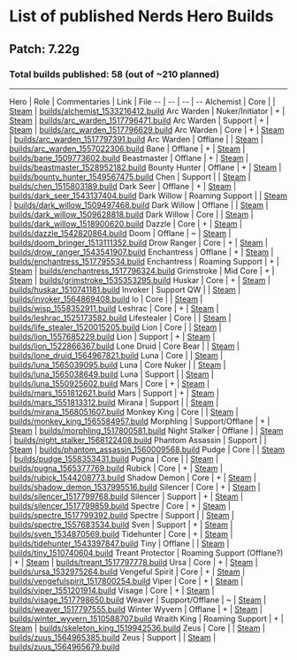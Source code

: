 # List of published Nerds Hero Builds

## Patch: 7.22g

### Total builds published: 58 (out of ~210 planned)

---

Hero | Role | Commentaries | Link | File
-- | -- | -- | --
Alchemist | Core |  | [Steam](https://steamcommunity.com/sharedfiles/filedetails/?id=1826240453) | [builds/alchemist_1533216412.build](builds/alchemist_1533216412.build)
Arc Warden | Nuker/Initiator | + | [Steam](https://steamcommunity.com/sharedfiles/filedetails/?id=916406164) | [builds/arc_warden_1517796471.build](builds/arc_warden_1517796471.build)
Arc Warden | Support | + | [Steam](https://steamcommunity.com/sharedfiles/filedetails/?id=814024669) | [builds/arc_warden_1517796629.build](builds/arc_warden_1517796629.build)
Arc Warden | Core | + | [Steam](https://steamcommunity.com/sharedfiles/filedetails/?id=917504030) | [builds/arc_warden_1517797391.build](builds/arc_warden_1517797391.build)
Arc Warden | Offlane |  | [Steam](https://steamcommunity.com/sharedfiles/filedetails/?id=1739729044) | [builds/arc_warden_1557022306.build](builds/arc_warden_1517796471.build)
Bane | Offlane | + | [Steam](https://steamcommunity.com/sharedfiles/filedetails/?id=1190692799) | [builds/bane_1509773602.build](builds/bane_1509773602.build)
Beastmaster | Offlane | + | [Steam](https://steamcommunity.com/sharedfiles/filedetails/?id=1459274094) | [builds/beastmaster_1528952182.build](builds/beastmaster_1528952182.build)
Bounty Hunter | Offlane | + | [Steam](https://steamcommunity.com/sharedfiles/filedetails/?id=1658890909) | [builds/bounty_hunter_1549567475.build](builds/bounty_hunter_1549567475.build)
Chen | Support |  | [Steam](https://steamcommunity.com/sharedfiles/filedetails/?id=1288577137) | [builds/chen_1515803189.build](builds/chen_1515803189.build)
Dark Seer | Offlane | + | [Steam](https://steamcommunity.com/sharedfiles/filedetails/?id=1575855657) | [builds/dark_seer_1543137404.build](builds/dark_seer_1543137404.build)
Dark Willow | Roaming Support |  | [Steam](http://steamcommunity.com/sharedfiles/filedetails/?id=1187400450) | [builds/dark_willow_1509497468.build](builds/dark_willow_1509497468.build)
Dark Willow | Offlane |  | [Steam](https://steamcommunity.com/sharedfiles/filedetails/?id=1190695676) | [builds/dark_willow_1509628818.build](builds/dark_willow_1509628818.build)
Dark Willow | Core |  | [Steam](https://steamcommunity.com/sharedfiles/filedetails/?id=1396923037) |  [builds/dark_willow_1518900620.build](builds/dark_willow_1518900620.build)
Dazzle | Core | + | [Steam](https://steamcommunity.com/sharedfiles/filedetails/?id=1572131797) | [builds/dazzle_1542820864.build](builds/dazzle_1542820864.build)
Doom | Offlane | ~ | [Steam](https://steamcommunity.com/sharedfiles/filedetails/?id=1650678243) | [builds/doom_bringer_1513111352.build](builds/doom_bringer_1513111352.build)
Drow Ranger | Core | + | [Steam](https://steamcommunity.com/sharedfiles/filedetails/?id=1584779697) | [builds/drow_ranger_1543541907.build](builds/drow_ranger_1543541907.build)
Enchantress | Offlane | + | [Steam](https://steamcommunity.com/sharedfiles/filedetails/?id=704639984) | [builds/enchantress_1517795534.build](builds/enchantress_1517795534.build)
Enchantress | Roaming Support | + | [Steam](https://steamcommunity.com/sharedfiles/filedetails/?id=782292474) | [builds/enchantress_1517796324.build](builds/enchantress_1517796324.build)
Grimstroke | Mid Core | + | [Steam](https://steamcommunity.com/sharedfiles/filedetails/?id=1534949762) | [builds/grimstroke_1535353295.build](builds/grimstroke_1535353295.build)
Huskar | Core | + | [Steam](https://steamcommunity.com/sharedfiles/filedetails/?id=1201608892) | [builds/huskar_1510741181.build](builds/huskar_1510741181.build)
Invoker | Support QW |  | [Steam](https://steamcommunity.com/sharedfiles/filedetails/?id=1826258386) | [builds/invoker_1564869408.build](builds/invoker_1564869408.build)
Io | Core |  | [Steam](https://steamcommunity.com/sharedfiles/filedetails/?id=1853146030) | [builds/wisp_1558352911.build](builds/wisp_1558352911.build)
Leshrac | Core | + | [Steam](https://steamcommunity.com/sharedfiles/filedetails/?id=1401022207) | [builds/leshrac_1525173582.build](builds/leshrac_1525173582.build)
Lifestealer | Core |  | [Steam](https://steamcommunity.com/sharedfiles/filedetails/?id=1318136390) | [builds/life_stealer_1520015205.build](builds/life_stealer_1520015205.build)
Lion | Core |  | [Steam](https://steamcommunity.com/sharedfiles/filedetails/?id=1739757772) | [builds/lion_1557685229.build](builds/lion_1557685229.build)
Lion | Support | + | [Steam](https://steamcommunity.com/sharedfiles/filedetails/?id=1352342730) | [builds/lion_1522866367.build](builds/lion_1522866367.build)
Lone Druid | Core Bear |  | [Steam](https://steamcommunity.com/sharedfiles/filedetails/?id=1826260173) | [builds/lone_druid_1564967821.build](builds/lone_druid_1564967821.build)
Luna | Core | | [Steam](https://steamcommunity.com/sharedfiles/filedetails/?id=1826278888) | [builds/luna_1565039095.build](builds/luna_1565039095.build)
Luna | Core Nuker | | [Steam](https://steamcommunity.com/sharedfiles/filedetails/?id=1826272526) | [builds/luna_1565038649.build](builds/luna_1565038649.build)
Luna | Support | | [Steam](https://steamcommunity.com/sharedfiles/filedetails/?id=1826262090) | [builds/luna_1550925602.build](builds/luna_1550925602.build)
Mars | Core | + | [Steam](https://steamcommunity.com/sharedfiles/filedetails/?id=1674151420) | [builds/mars_1551812621.build](builds/mars_1551812621.build)
Mars | Support | + | [Steam](https://steamcommunity.com/sharedfiles/filedetails/?id=1674165875) | [builds/mars_1551813312.build](builds/mars_1551813312.build)
Mirana | Support |  | [Steam](https://steamcommunity.com/sharedfiles/filedetails/?id=1859824958) | [builds/mirana_1568051607.build](builds/mirana_1568051607.build)
Monkey King | Core |  | [Steam](https://steamcommunity.com/sharedfiles/filedetails/?id=1859824659) | [builds/monkey_king_1565584957.build](builds/monkey_king_1565584957.build)
Morphling | Support/Offlane | + | [Steam](https://steamcommunity.com/sharedfiles/filedetails/?id=916801192) | [builds/morphling_1517800581.build](builds/morphling_1517800581.build)
Night Stalker | Offlane |  | [Steam](https://steamcommunity.com/sharedfiles/filedetails/?id=1859825400) | [builds/night_stalker_1568122408.build](builds/night_stalker_1568122408.build)
Phantom Assassin | Support |  | [Steam](https://steamcommunity.com/sharedfiles/filedetails/?id=1853144623) | [builds/phantom_assassin_1560009568.build](builds/phantom_assassin_1560009568.build)
Pudge | Core |  | [Steam](https://steamcommunity.com/sharedfiles/filedetails/?id=1750985856) | [builds/pudge_1558353431.build](builds/pudge_1558353431.build)
Pugna | Core |  | [Steam](https://steamcommunity.com/sharedfiles/filedetails/?id=1853143269) | [builds/pugna_1565377769.build](builds/pugna_1565377769.build)
Rubick | Core | + | [Steam](https://steamcommunity.com/sharedfiles/filedetails/?id=1609326506) | [builds/rubick_1544208773.build](builds/rubick_1544208773.build)
Shadow Demon | Core | + | [Steam](https://steamcommunity.com/sharedfiles/filedetails/?id=1609337231) | [builds/shadow_demon_1537995516.build](builds/shadow_demon_1537995516.build)
Silencer | Core | + | [Steam](https://steamcommunity.com/sharedfiles/filedetails/?id=917140515) | [builds/silencer_1517799768.build](builds/silencer_1517799768.build)
Silencer | Support | + | [Steam](https://steamcommunity.com/sharedfiles/filedetails/?id=905824211) | [builds/silencer_1517799859.build](builds/silencer_1517799859.build)
Spectre | Core | + | [Steam](https://steamcommunity.com/sharedfiles/filedetails/?id=836049799) | [builds/spectre_1517799392.build](builds/spectre_1517799392.build)
Spectre | Support |  | [Steam](https://steamcommunity.com/sharedfiles/filedetails/?id=1739726188) | [builds/spectre_1557683534.build](builds/spectre_1557683534.build)
Sven | Support | + | [Steam](https://steamcommunity.com/sharedfiles/filedetails/?id=1594812320) | [builds/sven_1534870569.build](builds/sven_1534870569.build)
Tidehunter | Core | + | [Steam](https://steamcommunity.com/sharedfiles/filedetails/?id=1593487437) | [builds/tidehunter_1543397847.build](builds/tidehunter_1543397847.build)
Tiny | Offlane |  | [Steam](https://steamcommunity.com/sharedfiles/filedetails/?id=1201609040) | [builds/tiny_1510740604.build](builds/tiny_1510740604.build)
Treant Protector | Roaming Support (Offlane?) | + | [Steam](https://steamcommunity.com/sharedfiles/filedetails/?id=917506257) | [builds/treant_1517797778.build](builds/treant_1517797778.build)
Ursa | Core | + | [Steam](https://steamcommunity.com/sharedfiles/filedetails/?id=1472044989) | [builds/ursa_1532975264.build](builds/ursa_1532975264.build)
Vengeful Spirit | Core | + | [Steam](http://steamcommunity.com/sharedfiles/filedetails/?id=906051803) | [builds/vengefulspirit_1517800254.build](builds/vengefulspirit_1517800254.build)
Viper | Core | + | [Steam](https://steamcommunity.com/sharedfiles/filedetails/?id=1669280746) | [builds/viper_1551201914.build](builds/viper_1551201914.build)
Visage | Core | + | [Steam](http://steamcommunity.com/sharedfiles/filedetails/?id=836044023) | [builds/visage_1517798650.build](builds/visage_1517798650.build)
Weaver | Support/Offlane | ~ | [Steam](http://steamcommunity.com/sharedfiles/filedetails/?id=814033002) | [builds/weaver_1517797555.build](builds/weaver_1517797555.build)
Winter Wyvern | Offlane | + | [Steam](http://steamcommunity.com/sharedfiles/filedetails/?id=1201608995) | [builds/winter_wyvern_1510588707.build](builds/winter_wyvern_1510588707.build)
Wraith King | Roaming Support | + | [Steam](https://steamcommunity.com/sharedfiles/filedetails/?id=1319304803) | [builds/skeleton_king_1519942536.build](builds/skeleton_king_1519942536.build)
Zeus | Core |  | [Steam](https://steamcommunity.com/sharedfiles/filedetails/?id=1826263668) | [builds/zuus_1564965385.build](builds/zuus_1564965385.build)
Zeus | Support |  | [Steam](https://steamcommunity.com/sharedfiles/filedetails/?id=1826265178) | [builds/zuus_1564965679.build](builds/zuus_1564965679.build)
